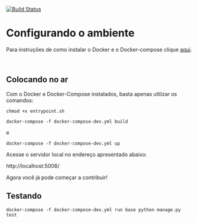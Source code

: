 [![Build Status](https://travis-ci.org/Kalkuli/2018.2-Kalkuli_Receipts.svg?branch=master
)](https://travis-ci.com/Kalkuli/2018.2-Kalkuli_Receipts)


# Configurando o ambiente
Para instruções de como instalar o Docker e o Docker-compose clique [aqui](https://github.com/Kalkuli/2018.2-Kalkuli_Front-End/blob/master/README.md).


<br>

## Colocando no ar
Com o Docker e Docker-Compose instalados, basta apenas utilizar os comandos:

```chmod +x entrypoint.sh```


```docker-compose -f docker-compose-dev.yml build```

e

```docker-compose -f docker-compose-dev.yml up```

Acesse o servidor local no endereço apresentado abaixo:

http://localhost:5006/


Agora você já pode começar a contribuir!


## Testando

 ```docker-compose -f docker-compose-dev.yml run base python manage.py test```